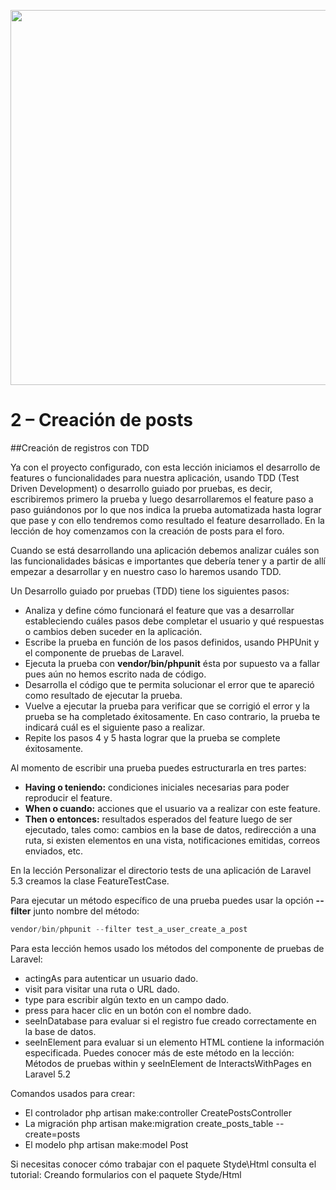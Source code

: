 <p align="center"><img src="https://styde.net/wp-content/uploads/2017/04/crear-app-web-1-768x192.png" width="600px"></p>

# 2 – Creación de posts

##Creación de registros con TDD

Ya con el proyecto configurado, con esta lección iniciamos el desarrollo de features o funcionalidades para nuestra aplicación, usando TDD (Test Driven Development) o desarrollo guiado por pruebas, es decir, escribiremos primero la prueba y luego desarrollaremos el feature paso a paso guiándonos por lo que nos indica la prueba automatizada hasta lograr que pase y con ello tendremos como resultado el feature desarrollado. En la lección de hoy comenzamos con la creación de posts para el foro.

Cuando se está desarrollando una aplicación debemos analizar cuáles son las funcionalidades básicas e importantes que debería tener y a partir de allí empezar a desarrollar y en nuestro caso lo haremos usando TDD.

Un Desarrollo guiado por pruebas (TDD) tiene los siguientes pasos:

* Analiza y define cómo funcionará el feature que vas a desarrollar estableciendo cuáles pasos debe completar el usuario y qué respuestas o cambios deben suceder en la aplicación.
* Escribe la prueba en función de los pasos definidos, usando PHPUnit y el componente de pruebas de Laravel.
* Ejecuta la prueba con **vendor/bin/phpunit** ésta por supuesto va a fallar pues aún no hemos escrito nada de código.
* Desarrolla el código que te permita solucionar el error que te apareció como resultado de ejecutar la prueba.
* Vuelve a ejecutar la prueba para verificar que se corrigió el error y la prueba se ha completado éxitosamente.  En caso contrario, la prueba te indicará cuál es el siguiente paso a realizar.
* Repite los pasos 4 y 5 hasta lograr que la prueba se complete éxitosamente.

Al momento de escribir una prueba puedes estructurarla en tres partes:

* **Having o teniendo:** condiciones iniciales necesarias para poder reproducir el feature.
* **When o cuando:** acciones que el usuario va a realizar con este feature.
* **Then o entonces:** resultados esperados del feature luego de ser ejecutado, tales como: cambios en la base de datos, redirección a una ruta, si existen elementos en una vista, notificaciones emitidas, correos enviados, etc.

En la lección Personalizar el directorio tests de una aplicación de Laravel 5.3 creamos la clase FeatureTestCase.

Para ejecutar un método específico de una prueba puedes usar la opción **--filter** junto nombre del método:

```php	
vendor/bin/phpunit --filter test_a_user_create_a_post
```

Para esta lección hemos usado los métodos del componente de pruebas de Laravel:

* actingAs para autenticar un usuario dado.
* visit para visitar una ruta o URL dado.
* type para escribir algún texto en un campo dado.
* press para hacer clic en un botón con el nombre dado.
* seeInDatabase para evaluar si el registro fue creado correctamente en la base de datos.
* seeInElement para evaluar si un elemento HTML contiene la información especificada. Puedes conocer más de este método en la lección: Métodos de pruebas within y seeInElement de InteractsWithPages en Laravel 5.2

Comandos usados para crear:

* El controlador php artisan make:controller CreatePostsController
* La migración php artisan make:migration create_posts_table --create=posts
* El modelo php artisan make:model Post

Si necesitas conocer cómo trabajar con el paquete Styde\Html consulta el tutorial: Creando formularios con el paquete Styde/Html
